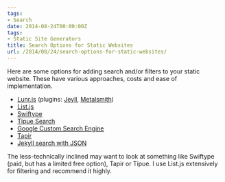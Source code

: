 ```yaml
---
tags:
- Search
date: 2014-08-24T00:00:00Z
tags:
- Static Site Generators
title: Search Options for Static Websites
url: /2014/08/24/search-options-for-static-websites/
---
```


Here are some options for adding search and/or filters to your static website. These have various approaches, costs and ease of implementation.

- [Lunr.js](http://lunrjs.com/) (plugins: [Jeyll](https://github.com/slashdotdash/jekyll-lunr-js-search), [Metalsmith](https://github.com/CMClay/metalsmith-lunr))
- [List.js](http://listjs.com/)
- [Swiftype](https://swiftype.com/)
- [Tipue Search](http://www.tipue.com/search/)
- [Google Custom Search Engine](https://www.google.com/cse/)
- [Tapir](http://tapirgo.com/)
- [Jekyll search with JSON](http://mathayward.com/jekyll-search/)

The less-technically inclined may want to look at something like Swiftype (paid, but has a limited free option), Tapir or Tipue. I use List.js extensively for filtering and recommend it highly.